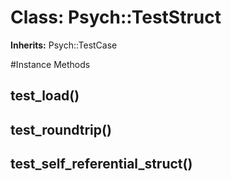 # Class: Psych::TestStruct
**Inherits:** Psych::TestCase
    




#Instance Methods
## test_load() [](#method-i-test_load)

## test_roundtrip() [](#method-i-test_roundtrip)

## test_self_referential_struct() [](#method-i-test_self_referential_struct)

